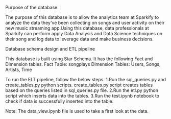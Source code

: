Purpose of the database:

The purpose of this database is to allow the analytics team at Sparkify to analyze the data they've been collecting on songs and user activity on their new music streaming app.Using this database, data professionals at Sparkify can perform apply Data Analysis and Data Science techniques on their song and log data to leverage data and make business decisions.

Database schema design and ETL pipeline

This database is built using Star Schema. It has the following Fact and Dimension tables.
Fact Table: songplays
Dimension Tables: Users, Songs, Artists, Time

To run the ELT pipeline, follow the below steps.
1.Run the sql_queries.py and create_tables.py python scripts. create_tables.py script creates tables based on the queries listed in sql_queries.py file.
2.Run the etl.py python script which inserts data into the tables.
3.Run the test.ipynb notebook to check if data is successfully inserted into the table.

Note: The data_view.ipynb file is used to take a first look at the data.